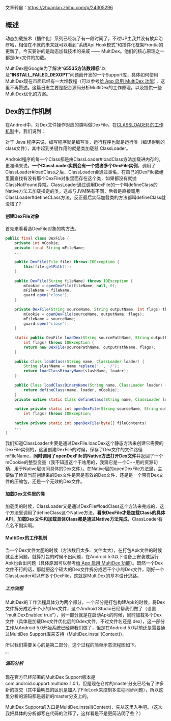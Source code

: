 

文章转自：https://zhuanlan.zhihu.com/p/24305296

## 概述

动态加载技术（插件化）系列已经坑了有一段时间了，不过UP主我并没有放弃治疗哈，相信在不就的未来就可以看到“系统Api Hook模式”和插件化框架Frontia的更新了。今天要讲的是动态加载技术的亲戚 —— MultiDex。他们的核心原理之一都是dex文件的加载。

MultiDex是Google为了解决“**65535方法数超标**”以及“**INSTALL_FAILED_DEXOPT**”问题而开发的一个Support库，具体如何使用MultiDex现在市面已经有一大堆教程（可以参考[给 App 启用 MultiDex 功能](https://link.zhihu.com/?target=http%3A//kaedea.com/2015/09/02/android/enable-multidex/)），这里不再赘述。这篇日志主要是配合源码分析MultiDex的工作原理，以及提供一些MultiDex优化的方案。



## Dex的工作机制

在Android中，对Dex文件操作对应的类叫做DexFile。在[CLASSLOADER 的工作机制](https://link.zhihu.com/?target=http%3A//kaedea.com/2016/02/07/android-dynamical-loading-02-classloader/)中，我们说到：

对于 Java 程序来说，编写程序就是编写类，运行程序也就是运行类（编译得到的class文件），其中起到关键作用的就是类加载器 ClassLoader。

​		Android程序的每一个Class都是由ClassLoader#loadClass方法加载进内存的，更准确来说，**一个ClassLoader实例会有一个或者多个DexFile实例**，调用了ClassLoader#loadClass之后，ClassLoader会通过类名，在自己的DexFile数组里面查找有没有那个DexFile对象里面存在这个类，如果都没有就抛ClassNotFound异常。ClassLoader通过调用DexFile的一个叫defineClass的Native方法去加载指定的类，这点与JVM略有不同，后者是直接调用ClassLoader#defineCLass方法，反正最后实际加载类的方法都叫defineClass就没错了?

#### 创建DexFile对象

首先来看看造DexFile对象的构方法。

```java
public final class DexFile {
    private int mCookie;
    private final String mFileName;
    ...
 
    public DexFile(File file) throws IOException {
        this(file.getPath());
    }
 
    public DexFile(String fileName) throws IOException {
        mCookie = openDexFile(fileName, null, 0);
        mFileName = fileName;
        guard.open("close");
    }
 
    private DexFile(String sourceName, String outputName, int flags) throws IOException {
        mCookie = openDexFile(sourceName, outputName, flags);
        mFileName = sourceName;
        guard.open("close");
    }
 
    static public DexFile loadDex(String sourcePathName, String outputPathName,
        int flags) throws IOException {
        return new DexFile(sourcePathName, outputPathName, flags);
    }
 
    public Class loadClass(String name, ClassLoader loader) {
        String slashName = name.replace('.', '/');
        return loadClassBinaryName(slashName, loader);
    }
 
    public Class loadClassBinaryName(String name, ClassLoader loader) {
        return defineClass(name, loader, mCookie);
    }
    private native static Class defineClass(String name, ClassLoader loader, int cookie);
 
    native private static int openDexFile(String sourceName, String outputName,
        int flags) throws IOException;
 
    native private static int openDexFile(byte[] fileContents)
    ...
}
```



我们知道ClassLoader主要是通过DexFile.loadDex这个静态方法来创建它需要的DexFile实例的，这里创建DexFile的时候，保存了Dex文件的文件路径mFileName，**同时调用了openDexFile的Native方法打开Dex文件**并返回了一个mCookie的整型变量（我不知道这个干啥用的，我猜它是一个C++用的资源句柄，用于Native层访问具体的Dex文件）。在Native层的openDexFile方法里，主要做了检查当前创建来的Dex文件是否是有效的Dex文件，还是是一个带有Dex文件的压缩包，还是一个无效的Dex文件。

#### 加载Dex文件里的类

加载类的时候，ClassLoader又是通过DexFile#loadClass这个方法来完成的，这个方法里调用了defineClass这个Native方法，**看来DexFile才是加载Class的具体API，加载Dex文件和加载具体Class都是通过Native方法完成**，ClassLoader有点名不副实啊。

#### MultiDex的工作机制

当一个Dex文件太肥的时候（方法数目太多、文件太大），在打包Apk文件的时候就会出问题，就算打包的时候不出问题，在Android 5.0以下设备上安装或运行Apk也会出问题（具体原因可以参考[给 App 启用 MultiDex 功能](https://link.zhihu.com/?target=http%3A//kaedea.com/2015/09/02/android/enable-multidex/)）。既然一个Dex文件不行的话，那就把这个硕大的Dex文件拆分成若干个小的Dex文件，刚好一个ClassLoader可以有多个DexFile，这就是MultiDex的基本设计思路。

##### 工作流程

MultiDex的工作流程具体分为两个部分，一个部分是打包构建Apk的时候，将Dex文件拆分成若干个小的Dex文件，这个Android Studio已经帮我们做了（设置 “multiDexEnabled true”），另一部分就是在启动Apk的时候，同时加载多个Dex文件（具体是加载Dex文件优化后的Odex文件，不过文件名还是.dex），这一部分工作从Android 5.0开始系统已经帮我们做了，但是在Android 5.0以前还是需要通过MultiDex Support库来支持（MultiDex.install(Context)）。



所以我们需要关心的是第二部分，这个过程的简单示意流程图如下。

<img src="https://pic2.zhimg.com/80/v2-95481e331bf6267d1390bee42f993ac1_1440w.png" alt="img" style="zoom: 25%;" />

##### 源码分析

现在官方已经部署的MultiDex Support版本是com.android.support:multidex:1.0.1，但是现在仓库的master分支已经有了许多新的提交（其中最明显的区别是加入了FileLock来控制多进程同步问题），所以这里分析的源码都是最新的master分支上的。

MultiDex Support的入口是MultiDex.install(Context)，先从这里入手吧。（这次我把具体的分析都写在代码的注释了，这样看是不是更简洁明了些？）



































